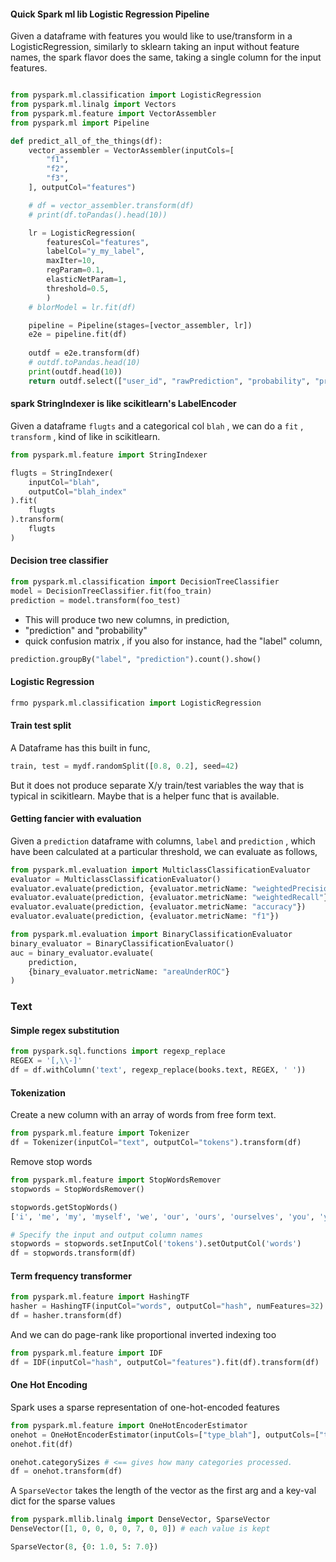
#### Quick Spark ml lib Logistic Regression Pipeline

Given a dataframe with features you would like to use/transform in a LogisticRegression, similarly to sklearn taking an input without feature names, the spark flavor does the same, taking a single column for the input features.

```python

from pyspark.ml.classification import LogisticRegression
from pyspark.ml.linalg import Vectors
from pyspark.ml.feature import VectorAssembler
from pyspark.ml import Pipeline

def predict_all_of_the_things(df):
    vector_assembler = VectorAssembler(inputCols=[
        "f1",
        "f2",
        "f3",        
    ], outputCol="features")

    # df = vector_assembler.transform(df)
    # print(df.toPandas().head(10))

    lr = LogisticRegression(
        featuresCol="features",
        labelCol="y_my_label",
        maxIter=10,
        regParam=0.1,
        elasticNetParam=1,
        threshold=0.5,
        )
    # blorModel = lr.fit(df)

    pipeline = Pipeline(stages=[vector_assembler, lr])
    e2e = pipeline.fit(df)
    
    outdf = e2e.transform(df)
    # outdf.toPandas.head(10)
    print(outdf.head(10))
    return outdf.select(["user_id", "rawPrediction", "probability", "prediction"])

```

#### spark StringIndexer is like scikitlearn's LabelEncoder
Given a dataframe `flugts` and a categorical col `blah` ,  we can do a `fit` , `transform` , kind of like in scikitlearn.

```python
from pyspark.ml.feature import StringIndexer

flugts = StringIndexer(
    inputCol="blah", 
    outputCol="blah_index"
).fit(
    flugts
).transform(
    flugts
)
```

#### Decision tree classifier

```python
from pyspark.ml.classification import DecisionTreeClassifier
model = DecisionTreeClassifier.fit(foo_train)
prediction = model.transform(foo_test)
```
*  This will produce two new columns, in prediction, 
*   "prediction" and "probability"
* quick confusion matrix , if you also for instance, had the "label" column,

```python
prediction.groupBy("label", "prediction").count().show()
```

#### Logistic Regression 

```python
frmo pyspark.ml.classification import LogisticRegression
```

#### Train test split
A Dataframe has this built in func, 

```python
train, test = mydf.randomSplit([0.8, 0.2], seed=42)
```

But it does not produce separate X/y train/test variables the way that is typical in scikitlearn. Maybe that is a helper func that is available.

#### Getting fancier with evaluation 
Given a `prediction` dataframe with columns, `label` and `prediction` , which have been calculated at a particular threshold, we can evaluate as follows,

```python
from pyspark.ml.evaluation import MulticlassClassificationEvaluator
evaluator = MulticlassClassificationEvaluator()
evaluator.evaluate(prediction, {evaluator.metricName: "weightedPrecision"})
evaluator.evaluate(prediction, {evaluator.metricName: "weightedRecall"})
evaluator.evaluate(prediction, {evaluator.metricName: "accuracy"})
evaluator.evaluate(prediction, {evaluator.metricName: "f1"})

from pyspark.ml.evaluation import BinaryClassificationEvaluator
binary_evaluator = BinaryClassificationEvaluator()
auc = binary_evaluator.evaluate(
    prediction,
    {binary_evaluator.metricName: "areaUnderROC"}
)
```

### Text

#### Simple regex substitution
```python
from pyspark.sql.functions import regexp_replace
REGEX = '[,\\-]'
df = df.withColumn('text', regexp_replace(books.text, REGEX, ' '))
```

#### Tokenization
Create a new column with an array of words from free form text. 
```python
from pyspark.ml.feature import Tokenizer
df = Tokenizer(inputCol="text", outputCol="tokens").transform(df)

```
Remove stop words
```python
from pyspark.ml.feature import StopWordsRemover
stopwords = StopWordsRemover()

stopwords.getStopWords()
['i', 'me', 'my', 'myself', 'we', 'our', 'ours', 'ourselves', 'you', 'your', 'yours','yourself', 'yourselves', 'he', 'him', 'his', 'himself', 'she', 'her', 'hers', 'herself','it', 'its', 'itself', 'they', 'them', 'their', 'theirs', 'themselves', 'what', 'which','who', 'whom', 'this', 'that', 'these', 'those', 'am', 'is', 'are', 'was', 'were', 'be','been', 'being', 'have', 'has', 'had', 'having', 'do', 'does', 'did', 'doing', ...]

# Specify the input and output column names
stopwords = stopwords.setInputCol('tokens').setOutputCol('words')
df = stopwords.transform(df)
```

#### Term frequency transformer

```python
from pyspark.ml.feature import HashingTF
hasher = HashingTF(inputCol="words", outputCol="hash", numFeatures=32)
df = hasher.transform(df)

```
And we can do page-rank like proportional inverted indexing too

```python
from pyspark.ml.feature import IDF
df = IDF(inputCol="hash", outputCol="features").fit(df).transform(df)

```

#### One Hot Encoding
Spark uses a sparse representation of one-hot-encoded features
```python
from pyspark.ml.feature import OneHotEncoderEstimator
onehot = OneHotEncoderEstimator(inputCols=["type_blah"], outputCols=["type_one_hot"])
onehot.fit(df)

onehot.categorySizes # <== gives how many categories processed.
df = onehot.transform(df)
```
A `SparseVector` takes the length of the vector as the first arg and a key-val dict for the sparse values
```python
from pyspark.mllib.linalg import DenseVector, SparseVector
DenseVector([1, 0, 0, 0, 0, 7, 0, 0]) # each value is kept

SparseVector(8, {0: 1.0, 5: 7.0})
```


